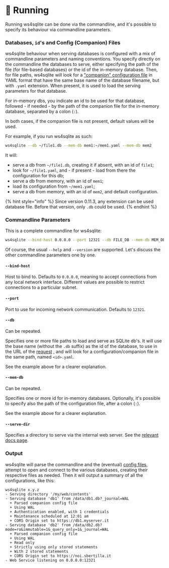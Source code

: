 # 🏃 Running

Running ws4sqlite can be done via the commandline, and it's possible to specify its behaviour via commandline parameters.

### Databases, `id`'s and Config (Companion) Files

ws4sqlite behaviour when serving databases is configured with a mix of commandline parameters and naming conventions. You specify directly on the commandline the databases to serve, either specifying the path of the file (for file-based databases) or the id of the in-memory database. Then, for file paths, ws4sqlite will look for a ["companion" configuration file](configuration-file.md) in YAML format that have the same base name of the database filename, but with `.yaml` extension. When present, it is used to load the serving parameters for that database.

For in-memory dbs, you indicate an id to be used for that database, followed - if needed - by the path of the companion file for the in-memory database, separated by a colon (`:`).

In both cases, if the companion file is not present, default values will be used.

For example, if you run ws4sqlite as such:

```bash
ws4sqlite --db ~/file1.db --mem-db mem1:~/mem1.yaml --mem-db mem2
```

It will:

* serve a db from `~/file1.db`, creating it if absent, with an id of `file1`;
* look for `~/file1.yaml`, and - if present - load from there the configuration for this db;
* serve a db from memory, with an id of `mem1`;
* load its configuration from `~/mem1.yaml`;
* serve a db from memory, with an id of `mem2`, and default configuration.

{% hint style="info" %}
Since version 0.11.3, any extension can be used database file. Before that version, only `.db` could be used.
{% endhint %}

### Commandline Parameters

This is a complete commandline for ws4sqlite:

```bash
ws4sqlite --bind-host 0.0.0.0 --port 12321 --db FILE_DB --mem-db MEM_DB_ID[:MEM_DB_CFG_FILE]
```

Of course, the usual `--help` and `--version` are supported. Let's discuss the other commandline parameters one by one.

#### `--bind-host`

Host to bind to. Defaults to `0.0.0.0`, meaning to accept connections from any local network interface. Different values are possible to restrict connections to a particular subnet.

#### `--port`

Port to use for incoming network communication. Defaults to `12321`.

#### `--db`

Can be repeated.

Specifies one or more file paths to load and serve as SQLite db's. It will use the base name (without the `.db` suffix) as the id of the database, to use in the URL of the [request](requests.md) , and will look for a configuration/companion file in the same path, named `<id>.yaml`.

See the example above for a clearer explanation.

#### `--mem-db`

Can be repeated.

Specifies one or more id for in-memory databases. Optionally, it's possible to specify also the path of the configuration file, after a colon (`:`).

See the example above for a clearer explanation.

#### `--serve-dir`

Specifies a directory to serve via the internal web server. See the [relevant docs page](web-server.md).

### Output

ws4sqlite will parse the commandline and the (eventual) [config files](configuration-file.md), attempt to open and connect to the various databases, creating their respective files as needed. Then it will output a summary of all the configurations, like this:

```
ws4sqlite x.y.z
- Serving directory '/my/web/contents'
- Serving database 'db1' from /data/db1.db?_journal=WAL
  + Parsed companion config file
  + Using WAL
  + Authentication enabled, with 1 credentials
  + Maintenance scheduled at 12:01 am
  + CORS Origin set to https://db1.myserver.it
- Serving database 'db2' from /data/db2.db?mode=ro&immutable=1&_query_only=1&_journal=WAL
  + Parsed companion config file
  + Using WAL
  + Read only
  + Strictly using only stored statements
  + With 2 stored statements
  + CORS Origin set to https://noi.sbertilla.it
- Web Service listening on 0.0.0.0:12321
```
